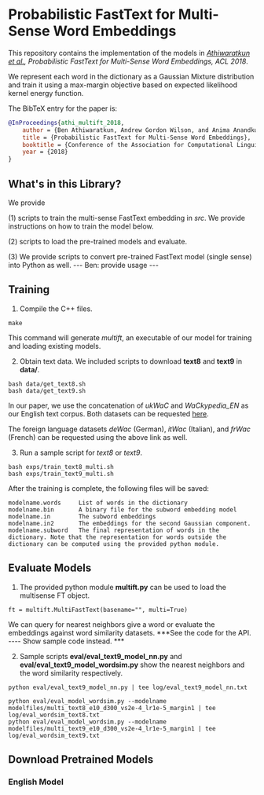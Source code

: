 # Probabilistic FastText for Multi-Sense Word Embeddings
This repository contains the implementation of the models in *[Athiwaratkun et al.](https://arxiv.org/abs/1704.08424), Probabilistic FastText for Multi-Sense Word Embeddings, ACL 2018*.

We represent each word in the dictionary as a Gaussian Mixture distribution and train it using a max-margin objective based on expected likelihood kernel energy function.

The BibTeX entry for the paper is:

```bibtex
@InProceedings{athi_multift_2018,
    author = {Ben Athiwaratkun, Andrew Gordon Wilson, and Anima Anandkumar},
    title = {Probabilistic FastText for Multi-Sense Word Embeddings},
    booktitle = {Conference of the Association for Computational Linguistics (ACL)},
    year = {2018}
}
```

## What's in this Library?

We provide 

(1) scripts to train the multi-sense FastText embedding in *src*. We provide instructions on how to train the model below. 

(2) scripts to load the pre-trained models and evaluate.

(3) We provide scripts to convert pre-trained FastText model (single sense) into Python as well. 
--- Ben: provide usage ---


## Training

1. Compile the C++ files.
```
make
```
This command will generate *multift*, an executable of our model for training and loading existing models. 

2. Obtain text data. We included scripts to download **text8** and **text9** in **data/**.
```
bash data/get_text8.sh
bash data/get_text9.sh
```
In our paper, we use the concatenation of *ukWaC* and *WaCkypedia_EN* as our English text corpus. Both datasets can be requested [here](http://wacky.sslmit.unibo.it/doku.php?id=download).

The foreign language datasets *deWac* (German), *itWac* (Italian), and *frWac* (French) can be requested using the above link as well. 

3. Run a sample script for *text8* or *text9*.
```
bash exps/train_text8_multi.sh
bash exps/train_text9_multi.sh
```
After the training is complete, the following files will be saved:

```
modelname.words     List of words in the dictionary
modelname.bin       A binary file for the subword embedding model
modelname.in        The subword embeddings
modelname.in2       The embeddings for the second Gaussian component.
modelname.subword   The final representation of words in the dictionary. Note that the representation for words outside the dictionary can be computed using the provided python module.
```


## Evaluate  Models

1. The provided python module **multift.py** can be used to load the multisense FT object. 

```
ft = multift.MultiFastText(basename="", multi=True)
```

We can query for nearest neighbors give a word or evaluate the embeddings against word similarity datasets. ***See the code for the API. ---- Show sample code instead. ***

2. Sample scripts **eval/eval_text9_model_nn.py** and **eval/eval_text9_model_wordsim.py** show the nearest neighbors and the word similarity respectively. 

```
python eval/eval_text9_model_nn.py | tee log/eval_text9_model_nn.txt

python eval/eval_model_wordsim.py --modelname modelfiles/multi_text8_e10_d300_vs2e-4_lr1e-5_margin1 | tee log/eval_wordsim_text8.txt
python eval/eval_model_wordsim.py --modelname modelfiles/multi_text9_e10_d300_vs2e-4_lr1e-5_margin1 | tee log/eval_wordsim_text9.txt
```


## Download Pretrained Models

### English Model
